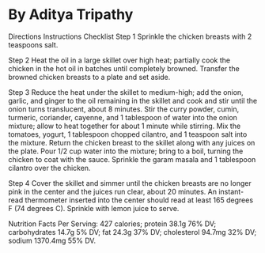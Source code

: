 # By Aditya Tripathy
Directions
Instructions Checklist
Step 1
Sprinkle the chicken breasts with 2 teaspoons salt.

Step 2
Heat the oil in a large skillet over high heat; partially cook the chicken in the hot oil in batches until completely browned. Transfer the browned chicken breasts to a plate and set aside.

Step 3
Reduce the heat under the skillet to medium-high; add the onion, garlic, and ginger to the oil remaining in the skillet and cook and stir until the onion turns translucent, about 8 minutes. Stir the curry powder, cumin, turmeric, coriander, cayenne, and 1 tablespoon of water into the onion mixture; allow to heat together for about 1 minute while stirring. Mix the tomatoes, yogurt, 1 tablespoon chopped cilantro, and 1 teaspoon salt into the mixture. Return the chicken breast to the skillet along with any juices on the plate. Pour 1/2 cup water into the mixture; bring to a boil, turning the chicken to coat with the sauce. Sprinkle the garam masala and 1 tablespoon cilantro over the chicken.

Step 4
Cover the skillet and simmer until the chicken breasts are no longer pink in the center and the juices run clear, about 20 minutes. An instant-read thermometer inserted into the center should read at least 165 degrees F (74 degrees C). Sprinkle with lemon juice to serve.

Nutrition Facts
Per Serving:
427 calories; protein 38.1g 76% DV; carbohydrates 14.7g 5% DV; fat 24.3g 37% DV; cholesterol 94.7mg 32% DV; sodium 1370.4mg 55% DV.
